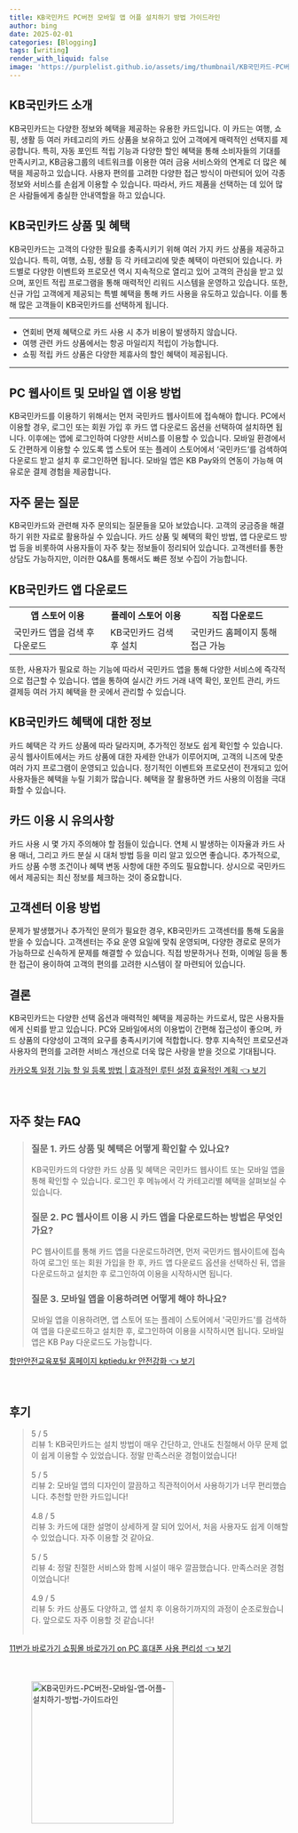 ```yaml
---
title: KB국민카드 PC버전 모바일 앱 어플 설치하기 방법 가이드라인
author: bing
date: 2025-02-01
categories: [Blogging]
tags: [writing]
render_with_liquid: false
image: 'https://purplelist.github.io/assets/img/thumbnail/KB국민카드-PC버전-모바일-앱-어플-설치하기-방법-가이드라인.webp'
---
```



<h2 id='KB국민카드_소개'>KB국민카드 소개</h2>

<p>KB국민카드는 다양한 정보와 혜택을 제공하는 유용한 카드입니다. 이 카드는 여행, 쇼핑, 생활 등 여러 카테고리의 카드 상품을 보유하고 있어 고객에게 매력적인 선택지를 제공합니다. 특히, 자동 포인트 적립 기능과 다양한 할인 혜택을 통해 소비자들의 기대를 만족시키고, KB금융그룹의 네트워크를 이용한 여러 금융 서비스와의 연계로 더 많은 혜택을 제공하고 있습니다. 사용자 편의를 고려한 다양한 접근 방식이 마련되어 있어 각종 정보와 서비스를 손쉽게 이용할 수 있습니다. 따라서, 카드 제품을 선택하는 데 있어 많은 사람들에게 충실한 안내역할을 하고 있습니다.</p>

<h2 id='카드_상품과_혜택'>KB국민카드 상품 및 혜택</h2>

<p>KB국민카드는 고객의 다양한 필요를 충족시키기 위해 여러 가지 카드 상품을 제공하고 있습니다. 특히, 여행, 쇼핑, 생활 등 각 카테고리에 맞춘 혜택이 마련되어 있습니다. 카드별로 다양한 이벤트와 프로모션 역시 지속적으로 열리고 있어 고객의 관심을 받고 있으며, 포인트 적립 프로그램을 통해 매력적인 리워드 시스템을 운영하고 있습니다. 또한, 신규 가입 고객에게 제공되는 특별 혜택을 통해 카드 사용을 유도하고 있습니다. 이를 통해 많은 고객들이 KB국민카드를 선택하게 됩니다.</p>

<hr />

<ul>
    <li>연회비 면제 혜택으로 카드 사용 시 추가 비용이 발생하지 않습니다.</li>
    <li>여행 관련 카드 상품에서는 항공 마일리지 적립이 가능합니다.</li>
    <li>쇼핑 적립 카드 상품은 다양한 제휴사의 할인 혜택이 제공됩니다.</li>
</ul>

<hr />

<h2 id='PC와_모바일_이용_방법'>PC 웹사이트 및 모바일 앱 이용 방법</h2>

<p>KB국민카드를 이용하기 위해서는 먼저 국민카드 웹사이트에 접속해야 합니다. PC에서 이용할 경우, 로그인 또는 회원 가입 후 카드 앱 다운로드 옵션을 선택하여 설치하면 됩니다. 이후에는 앱에 로그인하여 다양한 서비스를 이용할 수 있습니다. 모바일 환경에서도 간편하게 이용할 수 있도록 앱 스토어 또는 플레이 스토어에서 ‘국민카드’를 검색하여 다운로드 받고 설치 후 로그인하면 됩니다. 모바일 앱은 KB Pay와의 연동이 가능해 여유로운 결제 경험을 제공합니다.</p>

<h2 id='자주_묻는_질문'>자주 묻는 질문</h2>

<p>KB국민카드와 관련해 자주 문의되는 질문들을 모아 보았습니다. 고객의 궁금증을 해결하기 위한 자료로 활용하실 수 있습니다. 카드 상품 및 혜택의 확인 방법, 앱 다운로드 방법 등을 비롯하여 사용자들이 자주 찾는 정보들이 정리되어 있습니다. 고객센터를 통한 상담도 가능하지만, 이러한 Q&A를 통해서도 빠른 정보 수집이 가능합니다.</p>

<h2 id='KB국민카드_앱_다운로드'>KB국민카드 앱 다운로드</h2>

<table>
    <tr>
        <td style="text-align: center; height: 17px;"><b>앱 스토어 이용</b></td>
        <td style="text-align: center; height: 17px;"><b>플레이 스토어 이용</b></td>
        <td style="text-align: center; height: 17px;"><b>직접 다운로드</b></td>
    </tr>
    <tr>
        <td>국민카드 앱을 검색 후 다운로드</td>
        <td>KB국민카드 검색 후 설치</td>
        <td>국민카드 홈페이지 통해 접근 가능</td>
    </tr>
</table>

<p>또한, 사용자가 필요로 하는 기능에 따라서 국민카드 앱을 통해 다양한 서비스에 즉각적으로 접근할 수 있습니다. 앱을 통하여 실시간 카드 거래 내역 확인, 포인트 관리, 카드 결제등 여러 가지 혜택을 한 곳에서 관리할 수 있습니다.</p>

<h2 id='카드_혜택에_대한_정보'>KB국민카드 혜택에 대한 정보</h2>

<p>카드 혜택은 각 카드 상품에 따라 달라지며, 추가적인 정보도 쉽게 확인할 수 있습니다. 공식 웹사이트에서는 카드 상품에 대한 자세한 안내가 이루어지며, 고객의 니즈에 맞춘 여러 가지 프로그램이 운영되고 있습니다. 정기적인 이벤트와 프로모션이 전개되고 있어 사용자들은 혜택을 누릴 기회가 많습니다. 혜택을 잘 활용하면 카드 사용의 이점을 극대화할 수 있습니다.</p>

<h2 id='카드_이용_시_유의사항'>카드 이용 시 유의사항</h2>

<p>카드 사용 시 몇 가지 주의해야 할 점들이 있습니다. 연체 시 발생하는 이자율과 카드 사용 매너, 그리고 카드 분실 시 대처 방법 등을 미리 알고 있으면 좋습니다. 추가적으로, 카드 상품 수행 조건이나 혜택 변동 사항에 대한 주의도 필요합니다. 상시으로 국민카드에서 제공되는 최신 정보를 체크하는 것이 중요합니다.</p>

<h2 id='고객센터_이용_방법'>고객센터 이용 방법</h2>

<p>문제가 발생했거나 추가적인 문의가 필요한 경우, KB국민카드 고객센터를 통해 도움을 받을 수 있습니다. 고객센터는 주요 운영 요일에 맞춰 운영되며, 다양한 경로로 문의가 가능하므로 신속하게 문제를 해결할 수 있습니다. 직접 방문하거나 전화, 이메일 등을 통한 접근이 용이하여 고객의 편의를 고려한 시스템이 잘 마련되어 있습니다.</p>

<h2 id='결론'>결론</h2>

<p>KB국민카드는 다양한 선택 옵션과 매력적인 혜택을 제공하는 카드로서, 많은 사용자들에게 신뢰를 받고 있습니다. PC와 모바일에서의 이용법이 간편해 접근성이 좋으며, 카드 상품의 다양성이 고객의 요구를 충족시키기에 적합합니다. 향후 지속적인 프로모션과 사용자의 편의를 고려한 서비스 개선으로 더욱 많은 사랑을 받을 것으로 기대됩니다.</p>


<p><a class="click-button" title="카카오톡 일정 기능 할 일 등록 방법 | 효과적인 루틴 설정 효율적인 계획" href="https://purplelist.github.io/posts/%EC%B9%B4%EC%B9%B4%EC%98%A4%ED%86%A1-%EC%9D%BC%EC%A0%95-%EA%B8%B0%EB%8A%A5-%ED%95%A0-%EC%9D%BC-%EB%93%B1%EB%A1%9D-%EB%B0%A9%EB%B2%95-%ED%9A%A8%EA%B3%BC%EC%A0%81%EC%9D%B8-%EB%A3%A8%ED%8B%B4-%EC%84%A4%EC%A0%95-%ED%9A%A8%EC%9C%A8%EC%A0%81%EC%9D%B8-%EA%B3%84%ED%9A%8D/" rel="dofollow">카카오톡 일정 기능 할 일 등록 방법 | 효과적인 루틴 설정 효율적인 계획 👈 보기</a></p><br>
<h2 id='자주_찾는_FAQ'>자주 찾는 FAQ</h2>
<div itemscope="" itemtype="https://schema.org/FAQPage"> 
<blockquote> 
<div itemscope="" itemprop="mainEntity" itemtype="https://schema.org/Question"> 
<h3 itemprop="name">질문 1. 카드 상품 및 혜택은 어떻게 확인할 수 있나요?</h3> 
<div itemscope="" itemprop="acceptedAnswer" itemtype="https://schema.org/Answer"> 
<span itemprop="text"> 
<p>KB국민카드의 다양한 카드 상품 및 혜택은 국민카드 웹사이트 또는 모바일 앱을 통해 확인할 수 있습니다. 로그인 후 메뉴에서 각 카테고리별 혜택을 살펴보실 수 있습니다.</p> 
</span> 
</div> 
</div> 

<div itemscope="" itemprop="mainEntity" itemtype="https://schema.org/Question"> 
<h3 itemprop="name">질문 2. PC 웹사이트 이용 시 카드 앱을 다운로드하는 방법은 무엇인가요?</h3> 
<div itemscope="" itemprop="acceptedAnswer" itemtype="https://schema.org/Answer"> 
<span itemprop="text"> 
<p>PC 웹사이트를 통해 카드 앱을 다운로드하려면, 먼저 국민카드 웹사이트에 접속하여 로그인 또는 회원 가입을 한 후, 카드 앱 다운로드 옵션을 선택하신 뒤, 앱을 다운로드하고 설치한 후 로그인하여 이용을 시작하시면 됩니다.</p> 
</span> 
</div> 
</div> 

<div itemscope="" itemprop="mainEntity" itemtype="https://schema.org/Question"> 
<h3 itemprop="name">질문 3. 모바일 앱을 이용하려면 어떻게 해야 하나요?</h3> 
<div itemscope="" itemprop="acceptedAnswer" itemtype="https://schema.org/Answer"> 
<span itemprop="text"> 
<p>모바일 앱을 이용하려면, 앱 스토어 또는 플레이 스토어에서 '국민카드'를 검색하여 앱을 다운로드하고 설치한 후, 로그인하여 이용을 시작하시면 됩니다. 모바일 앱은 KB Pay 다운로드도 가능합니다.</p> 
</span> 
</div> 
</div> 
</blockquote> 
</div>
<p><a class="click-button" title="항만안전교육포털 홈페이지 kptiedu.kr 안전강화" href="https://purplelist.github.io/posts/%ED%95%AD%EB%A7%8C%EC%95%88%EC%A0%84%EA%B5%90%EC%9C%A1%ED%8F%AC%ED%84%B8-%ED%99%88%ED%8E%98%EC%9D%B4%EC%A7%80-kptiedu.kr-%EC%95%88%EC%A0%84%EA%B0%95%ED%99%94/" rel="dofollow">항만안전교육포털 홈페이지 kptiedu.kr 안전강화 👈 보기</a></p><br>
<h2 id='후기'>후기</h2>
<div itemscope itemtype="https://schema.org/Product">
  <blockquote>
  <div itemprop="review" itemscope itemtype="https://schema.org/Review">
      <div itemprop="reviewRating" itemscope itemtype="https://schema.org/Rating"> <span itemprop="ratingValue">5</span> / <span itemprop="bestRating">5</span> </div>
      <span itemprop="reviewBody">리뷰 1: KB국민카드는 설치 방법이 매우 간단하고, 안내도 친절해서 아무 문제 없이 쉽게 이용할 수 있었습니다. 정말 만족스러운 경험이었습니다!</span>
  </div>
  <br>
  <div itemprop="review" itemscope itemtype="https://schema.org/Review">
      <div itemprop="reviewRating" itemscope itemtype="https://schema.org/Rating"> <span itemprop="ratingValue">5</span> / <span itemprop="bestRating">5</span> </div>
      <span itemprop="reviewBody">리뷰 2: 모바일 앱의 디자인이 깔끔하고 직관적이어서 사용하기가 너무 편리했습니다. 추천할 만한 카드입니다!</span>
  </div>
  <br>
  <div itemprop="review" itemscope itemtype="https://schema.org/Review">
      <div itemprop="reviewRating" itemscope itemtype="https://schema.org/Rating"> <span itemprop="ratingValue">4.8</span> / <span itemprop="bestRating">5</span> </div>
      <span itemprop="reviewBody">리뷰 3: 카드에 대한 설명이 상세하게 잘 되어 있어서, 처음 사용자도 쉽게 이해할 수 있었습니다. 자주 이용할 것 같아요.</span>
  </div>
  <br>
  <div itemprop="review" itemscope itemtype="https://schema.org/Review">
      <div itemprop="reviewRating" itemscope itemtype="https://schema.org/Rating"> <span itemprop="ratingValue">5</span> / <span itemprop="bestRating">5</span> </div>
      <span itemprop="reviewBody">리뷰 4: 정말 친절한 서비스와 함께 시설이 매우 깔끔했습니다. 만족스러운 경험이었습니다!</span>
  </div>
  <br>
  <div itemprop="review" itemscope itemtype="https://schema.org/Review">
      <div itemprop="reviewRating" itemscope itemtype="https://schema.org/Rating"> <span itemprop="ratingValue">4.9</span> / <span itemprop="bestRating">5</span> </div>
      <span itemprop="reviewBody">리뷰 5: 카드 상품도 다양하고, 앱 설치 후 이용하기까지의 과정이 순조로웠습니다. 앞으로도 자주 이용할 것 같습니다!</span>
  </div>
  <br>
  </blockquote>
</div>
<p><a class="click-button" title="11번가 바로가기 쇼핑몰 바로가기 on PC 휴대폰 사용 편리성" href="https://purplelist.github.io/posts/11%EB%B2%88%EA%B0%80-%EB%B0%94%EB%A1%9C%EA%B0%80%EA%B8%B0-%EC%87%BC%ED%95%91%EB%AA%B0-%EB%B0%94%EB%A1%9C%EA%B0%80%EA%B8%B0-on-PC-%ED%9C%B4%EB%8C%80%ED%8F%B0-%EC%82%AC%EC%9A%A9-%ED%8E%B8%EB%A6%AC%EC%84%B1/" rel="dofollow">11번가 바로가기 쇼핑몰 바로가기 on PC 휴대폰 사용 편리성 👈 보기</a></p><br>
<figure class="image"><img src="https://purplelist.github.io/assets/img/thumbnail/KB국민카드-PC버전-모바일-앱-어플-설치하기-방법-가이드라인.webp" alt="KB국민카드-PC버전-모바일-앱-어플-설치하기-방법-가이드라인" width="256" height="256"></figure>
